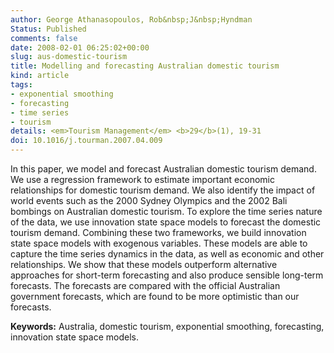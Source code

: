 ```yaml
---
author: George Athanasopoulos, Rob&nbsp;J&nbsp;Hyndman
Status: Published
comments: false
date: 2008-02-01 06:25:02+00:00
slug: aus-domestic-tourism
title: Modelling and forecasting Australian domestic tourism
kind: article
tags:
- exponential smoothing
- forecasting
- time series
- tourism
details: <em>Tourism Management</em> <b>29</b>(1), 19-31
doi: 10.1016/j.tourman.2007.04.009
---
```



In this paper, we model and forecast Australian domestic tourism demand. We use a regression framework to estimate important economic relationships for domestic tourism demand. We also identify the impact of world events such as the 2000 Sydney Olympics and the 2002 Bali bombings on Australian domestic tourism. To explore the time series nature of the data, we use innovation state space models to forecast the domestic tourism demand. Combining these two frameworks, we build innovation state space models with exogenous variables. These models are able to capture the time series dynamics in the data, as well as economic and other relationships. We show that these models outperform alternative approaches for short-term forecasting and also produce sensible long-term forecasts. The forecasts are compared with the official Australian government forecasts, which are found to be more optimistic than our forecasts.

**Keywords:** Australia, domestic tourism, exponential smoothing, forecasting, innovation state space models.

